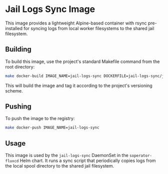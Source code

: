# Jail Logs Sync Image

This image provides a lightweight Alpine-based container with rsync pre-installed for syncing logs from local worker filesystems to the shared jail filesystem.

## Building

To build this image, use the project's standard Makefile command from the root directory:

```bash
make docker-build IMAGE_NAME=jail-logs-sync DOCKERFILE=jail-logs-sync/jail-logs-sync.dockerfile
```

This will build the image and tag it according to the project's versioning scheme.

## Pushing

To push the image to the registry:

```bash
make docker-push IMAGE_NAME=jail-logs-sync
```

## Usage

This image is used by the `jail-logs-sync` DaemonSet in the `soperator-fluxcd` Helm chart. It runs a sync script that periodically copies logs from the local spool directory to the shared jail filesystem.